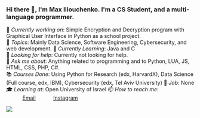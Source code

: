 
 
### Hi there 👋, I'm Max Iliouchenko. I'm a CS Student, and a multi-language programmer. <br>
 

 
🔭 *Currently working on*:  Simple Encryption and Decryption program with Graphical User Interface in Python as a school project. <br> 
💖 *Topics*: Mainly Data Science, Software Engineering, Cybersecurity, and web development.
🌱 *Currently Learning*: Java and C<br>
🤔 *Looking for help*: Currently not looking for help.<br>
💬 *Ask me about*: Anything related to programming and to Python, LUA, JS, HTML, CSS, PHP, C#. <br>
📚 *Courses Done*: Using Python for Research (edx, HarvardX), Data Science (Full course, edx, IBM), Cybersecurity (edx, Tel Aviv University)
🏢 *Job*: None
🎓 *Learning at*: Open University of Israel
📫 *How to reach me*: <br>
&nbsp;&nbsp;&nbsp;&nbsp;&nbsp;&nbsp;&nbsp;&nbsp;&nbsp;&nbsp; [Email](maxily@protonmail.com)
&nbsp;&nbsp;&nbsp;&nbsp;&nbsp;&nbsp;&nbsp;&nbsp;&nbsp;&nbsp; [Instagram](https://instagram.com/max_ily1)
<br>

<img src="https://images.unsplash.com/photo-1484417894907-623942c8ee29?ixlib=rb-1.2.1&ixid=eyJhcHBfaWQiOjEyMDd9&auto=format&fit=crop&w=1189&q=80"/>
 
 

